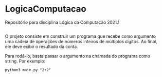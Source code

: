# LogicaComputacao
Repositório para disciplina Lógica da Computação 2021.1

##

O projeto consiste em construir um programa que recebe como argumento uma cadeia de operações de números inteiros de múltiplos dígitos. Ao final, ele deve exibir o resultado da conta.

Para rodá-lo, basta passar o argumento na chamada do programa como string. Por exemplo:

```
python3 main.py "2+2"
```

